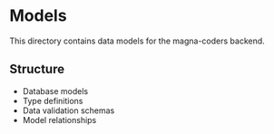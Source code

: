 # Models

This directory contains data models for the magna-coders backend.

## Structure
- Database models
- Type definitions
- Data validation schemas
- Model relationships